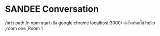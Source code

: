 # SANDEE Conversation

/nเข้า path 
/n npm start
เปิด google chrome localhost:3000/
คำสั่งพร้อมใช้ hello ,room one ,Room 1

